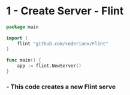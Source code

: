 # 1 - Create Server - Flint

```go
package main  
  
import (  
    flint "github.com/coderianx/Flint"  
)  
  
func main() {  
    app := flint.NewServer()  
}
```

### - This code creates a new Flint serve